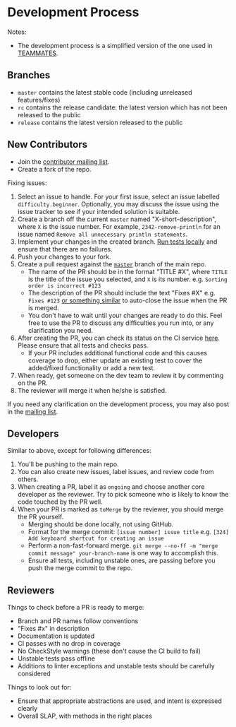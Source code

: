 # Development Process

Notes:
* The development process is a simplified version of the one used in [TEAMMATES](https://github.com/TEAMMATES/repo/blob/master/devdocs/process.md). 

## Branches

* `master` contains the latest stable code (including unreleased features/fixes)
* `rc` contains the release candidate: the latest version which has not been released to the public
* `release` contains the latest version released to the public

## New Contributors

* Join the [contributor mailing list](https://groups.google.com/forum/#!forum/hubturbo-contributors).
* Create a fork of the repo.

Fixing issues:

1. Select an issue to handle. For your first issue, select an issue labelled `difficulty.beginner`. Optionally, you may discuss the issue using the issue tracker to see if your intended solution is suitable. 
2. Create a branch off the current `master` named "X-short-description", where `X` is the issue number. For example, `2342-remove-println` for an issue named `Remove all unnecessary println statements`.
3. Implement your changes in the created branch. [Run tests locally](workflow.md) and ensure that there are no failures.
4. Push your changes to your fork.
5. Create a pull request against the [`master`](https://github.com/HubTurbo/HubTurbo) branch of the main repo.
    - The name of the PR should be in the format "TITLE #X", where `TITLE` is the title of the issue you selected, and `X` is its number. e.g. `Sorting order is incorrect #123`
    - The description of the PR should include the text "Fixes #X" e.g. `Fixes #123` [or something similar](https://github.com/blog/1506-closing-issues-via-pull-requests) to auto-close the issue when the PR is merged.
    - You don't have to wait until your changes are ready to do this. Feel free to use the PR to discuss any difficulties you run into, or any clarification you need.
6. After creating the PR, you can check its status on the CI service [here](https://travis-ci.org/HubTurbo/HubTurbo/pull_requests). Please ensure that all tests and checks pass.
    - If your PR includes additional functional code and this causes coverage to drop, either update an existing test to cover the added/fixed functionality or add a new test.
7. When ready, get someone on the dev team to review it by commenting on the PR.
8. The reviewer will merge it when he/she is satisfied.

If you need any clarification on the development process, you may also post in the [mailing list](https://groups.google.com/forum/#!forum/hubturbo-contributors).

## Developers

Similar to above, except for following differences:

1. You'll be pushing to the main repo. 
2. You can also create new issues, label issues, and review code from others.
3. When creating a PR, label it as `ongoing` and choose another core developer as the reviewer. Try to pick someone who is likely to know the code touched by the PR well.
4. When your PR is marked as `toMerge` by the reviewer, you should merge the PR yourself.
     * Merging should be done locally, not using GitHub.
     * Format for the merge commit: `[issue number] issue title` e.g. `[324] Add keyboard shortcut for creating an issue`
     * Perform a non-fast-forward merge. `git merge --no-ff -m "merge commit message" your-branch-name` is one way to accomplish this.
     * Ensure all tests, including unstable ones, are passing before you push the merge commit to the repo.

## Reviewers

Things to check before a PR is ready to merge:

- Branch and PR names follow conventions
- "Fixes #x" in description
- Documentation is updated
- CI passes with no drop in coverage
- No CheckStyle warnings (these don't cause the CI build to fail)
- Unstable tests pass offline
- Additions to linter exceptions and unstable tests should be carefully considered

Things to look out for:

- Ensure that appropriate abstractions are used, and intent is expressed clearly
- Overall SLAP, with methods in the right places
